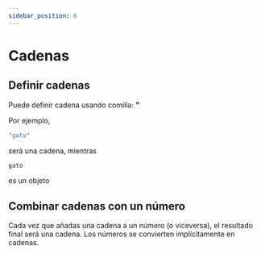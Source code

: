 ```yaml
---
sidebar_position: 6
---
```


# Cadenas


## Definir cadenas

Puede definir cadena usando comilla: **"**

Por ejemplo,

```jsx
"gato"
```
será una cadena, mientras

```jsx
gato
```
es un objeto


## Combinar cadenas con un número

Cada vez que añadas una cadena a un número (o viceversa), el resultado final será una cadena. Los números se convierten implícitamente en cadenas. 
